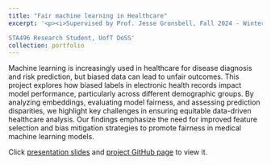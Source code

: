 ```yaml
---
title: "Fair machine learning in Healthcare"
excerpt: '<p><i>Supervised by Prof. Jesse Gronsbell, Fall 2024 - Winter 2025 </i></p>

STA496 Research Student, UofT DoSS'
collection: portfolio
---
```

Machine learning is increasingly used in healthcare for disease diagnosis and risk prediction, but biased data can lead to unfair outcomes. This project explores how biased labels in electronic health records impact model performance, particularly across different demographic groups. By analyzing embeddings, evaluating model fairness, and assessing prediction disparities, we highlight key challenges in ensuring equitable data-driven healthcare analysis. Our findings emphasize the need for improved feature selection and bias mitigation strategies to promote fairness in medical machine learning models.

Click [presentation slides](https://amanda-ng518.github.io/files/SSTA496.pdf) and [project GitHub page](https://github.com/amanda-ng518/STA496) to view it.
